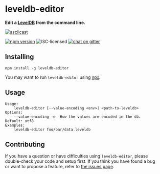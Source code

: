 # leveldb-editor

**Edit a [LevelDB](https://leveldb.org/) from the command line.**

[![asciicast](https://asciinema.org/a/134893.png)](https://asciinema.org/a/134893)

[![npm version](https://img.shields.io/npm/v/leveldb-editor.svg)](https://www.npmjs.com/package/leveldb-editor)
![ISC-licensed](https://img.shields.io/github/license/derhuerst/leveldb-editor.svg)
[![chat on gitter](https://badges.gitter.im/derhuerst.svg)](https://gitter.im/derhuerst)


## Installing

```shell
npm install -g leveldb-editor
```

You may want to run `leveldb-editor` using [npx](https://www.npmjs.com/package/npx).


## Usage

```shell
Usage:
    leveldb-editor [--value-encoding <env>] <path-to-leveldb>
Options:
    --value-encoding -e  How the values are encoded in the db. Default: utf8
Examples:
    leveldb-editor foo/bar/data.leveldb
```


## Contributing

If you have a question or have difficulties using `leveldb-editor`, please double-check your code and setup first. If you think you have found a bug or want to propose a feature, refer to [the issues page](https://github.com/derhuerst/leveldb-editor/issues).
